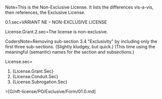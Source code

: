 Note=This is the Non-Exclusive License.  It lists the differences vis-a-vis, then references, the Exclusive License.

0.1.sec=VARIANT NE – NON-EXCLUSIVE LICENSE

License.Grant.2.sec=The license is non-exclusive.

CodersNote=Removing sub-section 3.4 "Exclusivity" by including only the first three sub-sections. (Slightly kludgey, but quick.) (This time using the meaningful (semantic) names for the section and subsections.)

License.sec=<ol><li>{License.Grant.Sec}</li><li>{License.Conduit.Sec}</li><li>{License.Subrogation.Sec}</li></ol>

=[G/nft-license/PO/Exclusive/Form/01.0.md]

